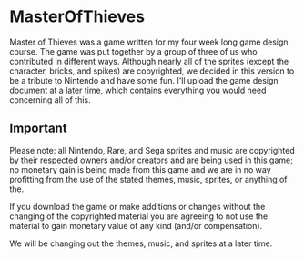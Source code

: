 MasterOfThieves
===============

Master of Thieves was a game written for my four week long game design course.  The game was put together by a group of
three of us who contributed in different ways.  Although nearly all of the sprites (except the character, bricks, and spikes)
are copyrighted, we decided in this version to be a tribute to Nintendo and have some fun.  I'll upload the game design
document at a later time, which contains everything you would need concerning all of this.


Important
----------
Please note: all Nintendo, Rare, and Sega sprites and music are copyrighted by their respected owners and/or creators
and are being used in this game; no monetary gain is being made from this game and we are in no way profitting from
the use of the stated themes, music, sprites, or anything of the.

If you download the game or make additions or changes without the changing of the copyrighted material you are agreeing
to not use the material to gain monetary value of any kind (and/or compensation).

We will be changing out the themes, music, and sprites at a later time.

